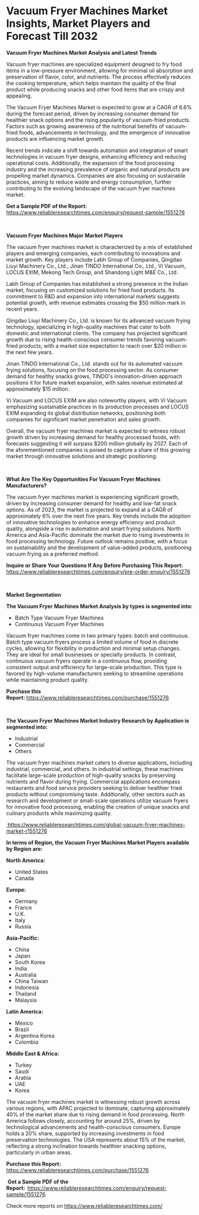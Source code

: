 <p><h1>Vacuum Fryer Machines Market Insights, Market Players and Forecast Till 2032</h1></p><p><strong>Vacuum Fryer Machines Market Analysis and Latest Trends</strong></p>
<p><p>Vacuum fryer machines are specialized equipment designed to fry food items in a low-pressure environment, allowing for minimal oil absorption and preservation of flavor, color, and nutrients. The process effectively reduces the cooking temperature, which helps maintain the quality of the final product while producing snacks and other food items that are crispy and appealing.</p><p>The Vacuum Fryer Machines Market is expected to grow at a CAGR of 6.6% during the forecast period, driven by increasing consumer demand for healthier snack options and the rising popularity of vacuum-fried products. Factors such as growing awareness of the nutritional benefits of vacuum-fried foods, advancements in technology, and the emergence of innovative products are influencing market growth. </p><p>Recent trends indicate a shift towards automation and integration of smart technologies in vacuum fryer designs, enhancing efficiency and reducing operational costs. Additionally, the expansion of the food processing industry and the increasing prevalence of organic and natural products are propelling market dynamics. Companies are also focusing on sustainable practices, aiming to reduce waste and energy consumption, further contributing to the evolving landscape of the vacuum fryer machines market.</p></p>
<p><strong>Get a Sample PDF of the Report:&nbsp;</strong> <a href="https://www.reliableresearchtimes.com/enquiry/request-sample/1551276?utm_campaign=2625&utm_medium=2&utm_source=Github&utm_content=ia&utm_term=27022025&utm_id=vacuum-fryer-machines">https://www.reliableresearchtimes.com/enquiry/request-sample/1551276</a></p>
<p>&nbsp;</p>
<p><strong>Vacuum Fryer Machines Major Market Players</strong></p>
<p><p>The vacuum fryer machines market is characterized by a mix of established players and emerging companies, each contributing to innovations and market growth. Key players include Labh Group of Companies, Qingdao Liuyi Machinery Co., Ltd., Jinan TINDO International Co., Ltd., Vi Vacuum, LOCUS EXIM, Mekong Tech Group, and Shandong Light M&E Co., Ltd.</p><p>Labh Group of Companies has established a strong presence in the Indian market, focusing on customized solutions for fried food products. Its commitment to R&D and expansion into international markets suggests potential growth, with revenue estimates crossing the $50 million mark in recent years.</p><p>Qingdao Liuyi Machinery Co., Ltd. is known for its advanced vacuum frying technology, specializing in high-quality machines that cater to both domestic and international clients. The company has projected significant growth due to rising health-conscious consumer trends favoring vacuum-fried products, with a market size expectation to reach over $20 million in the next few years.</p><p>Jinan TINDO International Co., Ltd. stands out for its automated vacuum frying solutions, focusing on the food processing sector. As consumer demand for healthy snacks grows, TINDO's innovation-driven approach positions it for future market expansion, with sales revenue estimated at approximately $15 million.</p><p>Vi Vacuum and LOCUS EXIM are also noteworthy players, with Vi Vacuum emphasizing sustainable practices in its production processes and LOCUS EXIM expanding its global distribution networks, positioning both companies for significant market penetration and sales growth.</p><p>Overall, the vacuum fryer machines market is expected to witness robust growth driven by increasing demand for healthy processed foods, with forecasts suggesting it will surpass $200 million globally by 2027. Each of the aforementioned companies is poised to capture a share of this growing market through innovative solutions and strategic positioning.</p></p>
<p>&nbsp;</p>
<p><strong>What Are The Key Opportunities For Vacuum Fryer Machines Manufacturers?</strong></p>
<p><p>The vacuum fryer machines market is experiencing significant growth, driven by increasing consumer demand for healthy and low-fat snack options. As of 2023, the market is projected to expand at a CAGR of approximately 6% over the next five years. Key trends include the adoption of innovative technologies to enhance energy efficiency and product quality, alongside a rise in automation and smart frying solutions. North America and Asia-Pacific dominate the market due to rising investments in food processing technology. Future outlook remains positive, with a focus on sustainability and the development of value-added products, positioning vacuum frying as a preferred method.</p></p>
<p><strong>Inquire or Share Your Questions If Any Before Purchasing This Report:</strong> <a href="https://www.reliableresearchtimes.com/enquiry/pre-order-enquiry/1551276?utm_campaign=2625&utm_medium=2&utm_source=Github&utm_content=ia&utm_term=27022025&utm_id=vacuum-fryer-machines">https://www.reliableresearchtimes.com/enquiry/pre-order-enquiry/1551276</a></p>
<p>&nbsp;</p>
<p><strong>Market Segmentation</strong></p>
<p><strong>The Vacuum Fryer Machines Market Analysis by types is segmented into:</strong></p>
<p><ul><li>Batch Type Vacuum Fryer Machines</li><li>Continuous Vacuum Fryer Machines</li></ul></p>
<p><p>Vacuum fryer machines come in two primary types: batch and continuous. Batch type vacuum fryers process a limited volume of food in discrete cycles, allowing for flexibility in production and minimal setup changes. They are ideal for small businesses or specialty products. In contrast, continuous vacuum fryers operate in a continuous flow, providing consistent output and efficiency for large-scale production. This type is favored by high-volume manufacturers seeking to streamline operations while maintaining product quality.</p></p>
<p><strong>Purchase this Report:&nbsp;</strong><a href="https://www.reliableresearchtimes.com/purchase/1551276?utm_campaign=2625&utm_medium=2&utm_source=Github&utm_content=ia&utm_term=27022025&utm_id=vacuum-fryer-machines">https://www.reliableresearchtimes.com/purchase/1551276</a></p>
<p>&nbsp;</p>
<p><strong>The Vacuum Fryer Machines Market Industry Research by Application is segmented into:</strong></p>
<p><ul><li>Industrial</li><li>Commercial</li><li>Others</li></ul></p>
<p><p>The vacuum fryer machines market caters to diverse applications, including industrial, commercial, and others. In industrial settings, these machines facilitate large-scale production of high-quality snacks by preserving nutrients and flavor during frying. Commercial applications encompass restaurants and food service providers seeking to deliver healthier fried products without compromising taste. Additionally, other sectors such as research and development or small-scale operations utilize vacuum fryers for innovative food processing, enabling the creation of unique snacks and culinary products while maximizing quality.</p></p>
<p><a href="https://www.reliableresearchtimes.com/global-vacuum-fryer-machines-market-r1551276?utm_campaign=2625&utm_medium=2&utm_source=Github&utm_content=ia&utm_term=27022025&utm_id=vacuum-fryer-machines">&nbsp;https://www.reliableresearchtimes.com/global-vacuum-fryer-machines-market-r1551276</a></p>
<p><strong>In terms of Region, the Vacuum Fryer Machines Market Players available by Region are:</strong></p>
<p>
    <p> <strong> North America: </strong>
        <ul>
            <li>United States</li>
            <li>Canada</li>
        </ul>
        </p> 
    <p> <strong> Europe: </strong>
        <ul>
            <li>Germany</li>
            <li>France</li>
            <li>U.K.</li>
            <li>Italy</li>
            <li>Russia</li>
        </ul>
        </p> 
    <p> <strong> Asia-Pacific: </strong>
        <ul>
            <li>China</li>
            <li>Japan</li>
            <li>South Korea</li>
            <li>India</li>
            <li>Australia</li>
            <li>China Taiwan</li>
            <li>Indonesia</li>
            <li>Thailand</li>
            <li>Malaysia</li>
        </ul>
        </p> 
    <p> <strong> Latin America: </strong>
        <ul>
            <li>Mexico</li>
            <li>Brazil</li>
            <li>Argentina Korea</li>
            <li>Colombia</li>
        </ul>
        </p> 
    <p> <strong> Middle East & Africa: </strong>
        <ul>
            <li>Turkey</li>
            <li>Saudi</li>
            <li>Arabia</li>
            <li>UAE</li>
            <li>Korea</li>
        </ul>
    </p>
    </p>
<p><p>The vacuum fryer machines market is witnessing robust growth across various regions, with APAC projected to dominate, capturing approximately 40% of the market share due to rising demand in food processing. North America follows closely, accounting for around 25%, driven by technological advancements and health-conscious consumers. Europe holds a 20% share, supported by increasing investments in food preservation technologies. The USA represents about 15% of the market, reflecting a strong inclination towards healthier snacking options, particularly in urban areas.</p></p>
<p><strong>Purchase this Report: </strong><a href="https://www.reliableresearchtimes.com/purchase/1551276?utm_campaign=2625&utm_medium=2&utm_source=Github&utm_content=ia&utm_term=27022025&utm_id=vacuum-fryer-machines">https://www.reliableresearchtimes.com/purchase/1551276</a></p>
<p>&nbsp;<strong>Get a Sample PDF of the Report:&nbsp;&nbsp;</strong><a href="https://www.reliableresearchtimes.com/enquiry/request-sample/1551276?utm_campaign=2625&utm_medium=2&utm_source=Github&utm_content=ia&utm_term=27022025&utm_id=vacuum-fryer-machines">https://www.reliableresearchtimes.com/enquiry/request-sample/1551276</a></p>
<p><strong></strong></p>
<p>Check more reports on <a href="https://www.reliableresearchtimes.com/?utm_campaign=2625&utm_medium=2&utm_source=Github&utm_content=ia&utm_term=27022025&utm_id=vacuum-fryer-machines">https://www.reliableresearchtimes.com/</a></p>